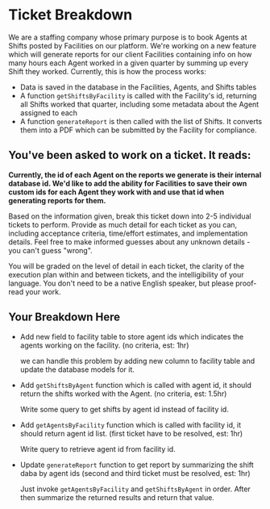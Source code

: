 # Ticket Breakdown
We are a staffing company whose primary purpose is to book Agents at Shifts posted by Facilities on our platform. We're working on a new feature which will generate reports for our client Facilities containing info on how many hours each Agent worked in a given quarter by summing up every Shift they worked. Currently, this is how the process works:

- Data is saved in the database in the Facilities, Agents, and Shifts tables
- A function `getShiftsByFacility` is called with the Facility's id, returning all Shifts worked that quarter, including some metadata about the Agent assigned to each
- A function `generateReport` is then called with the list of Shifts. It converts them into a PDF which can be submitted by the Facility for compliance.

## You've been asked to work on a ticket. It reads:

**Currently, the id of each Agent on the reports we generate is their internal database id. We'd like to add the ability for Facilities to save their own custom ids for each Agent they work with and use that id when generating reports for them.**


Based on the information given, break this ticket down into 2-5 individual tickets to perform. Provide as much detail for each ticket as you can, including acceptance criteria, time/effort estimates, and implementation details. Feel free to make informed guesses about any unknown details - you can't guess "wrong".


You will be graded on the level of detail in each ticket, the clarity of the execution plan within and between tickets, and the intelligibility of your language. You don't need to be a native English speaker, but please proof-read your work.

## Your Breakdown Here

- Add new field to facility table to store agent ids which indicates the agents working on the facility. (no criteria, est: 1hr)<p>
we can handle this problem by adding new column to facility table and update the database models for it.
- Add `getShiftsByAgent` function which is called with agent id, it should return the shifts worked with the Agent. (no criteria, est: 1.5hr)<p>
Write some query to get shifts by agent id instead of facility id.
- Add `getAgentsByFacility` function which is called with facility id, it should return agent id list. (first ticket have to be resolved, est: 1hr)<p>
Write query to retrieve agent id from facility id.
- Update `generateReport` function to get report by summarizing the shift daba by agent ids (second and third ticket must be resolved, est: 1hr)<p>
Just invoke `getAgentsByFacility` and `getShiftsByAgent` in order.
After then summarize the returned results and return that value.
